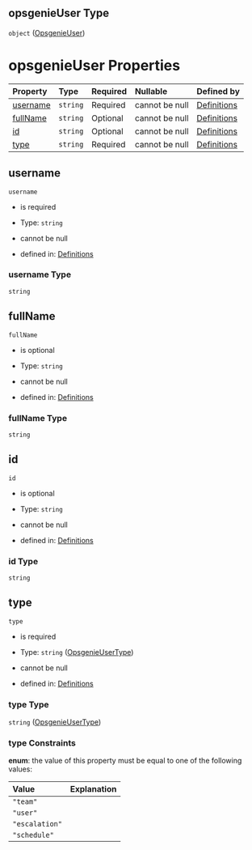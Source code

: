 ## opsgenieUser Type

`object` ([OpsgenieUser](definitions-definitions-opsgenieuser.md))

# opsgenieUser Properties

| Property              | Type     | Required | Nullable       | Defined by                                                                                                                                         |
| :-------------------- | :------- | :------- | :------------- | :------------------------------------------------------------------------------------------------------------------------------------------------- |
| [username](#username) | `string` | Required | cannot be null | [Definitions](definitions-definitions-opsgenieuser-properties-username.md "definitions.schema.json#/definitions/opsgenieUser/properties/username") |
| [fullName](#fullname) | `string` | Optional | cannot be null | [Definitions](definitions-definitions-opsgenieuser-properties-fullname.md "definitions.schema.json#/definitions/opsgenieUser/properties/fullName") |
| [id](#id)             | `string` | Optional | cannot be null | [Definitions](definitions-definitions-opsgenieuser-properties-id.md "definitions.schema.json#/definitions/opsgenieUser/properties/id")             |
| [type](#type)         | `string` | Required | cannot be null | [Definitions](definitions-definitions-opsgenieusertype.md "definitions.schema.json#/definitions/opsgenieUser/properties/type")                     |

## username



`username`

*   is required

*   Type: `string`

*   cannot be null

*   defined in: [Definitions](definitions-definitions-opsgenieuser-properties-username.md "definitions.schema.json#/definitions/opsgenieUser/properties/username")

### username Type

`string`

## fullName



`fullName`

*   is optional

*   Type: `string`

*   cannot be null

*   defined in: [Definitions](definitions-definitions-opsgenieuser-properties-fullname.md "definitions.schema.json#/definitions/opsgenieUser/properties/fullName")

### fullName Type

`string`

## id



`id`

*   is optional

*   Type: `string`

*   cannot be null

*   defined in: [Definitions](definitions-definitions-opsgenieuser-properties-id.md "definitions.schema.json#/definitions/opsgenieUser/properties/id")

### id Type

`string`

## type



`type`

*   is required

*   Type: `string` ([OpsgenieUserType](definitions-definitions-opsgenieusertype.md))

*   cannot be null

*   defined in: [Definitions](definitions-definitions-opsgenieusertype.md "definitions.schema.json#/definitions/opsgenieUser/properties/type")

### type Type

`string` ([OpsgenieUserType](definitions-definitions-opsgenieusertype.md))

### type Constraints

**enum**: the value of this property must be equal to one of the following values:

| Value          | Explanation |
| :------------- | :---------- |
| `"team"`       |             |
| `"user"`       |             |
| `"escalation"` |             |
| `"schedule"`   |             |
